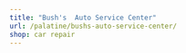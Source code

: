 ```yaml
---
title: "Bush's  Auto Service Center"
url: /palatine/bushs-auto-service-center/
shop: car repair
---
```

